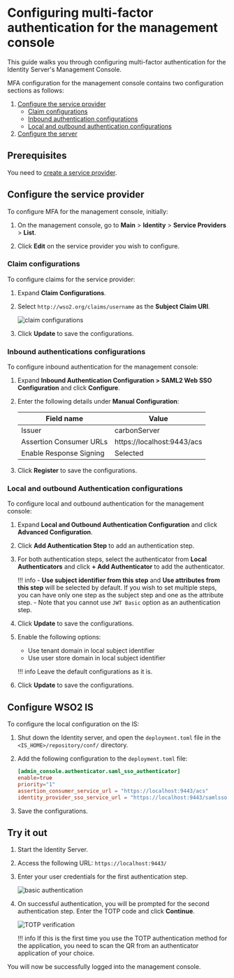 # Configuring multi-factor authentication for the management console

 This guide walks you through configuring multi-factor authentication for the Identity Server's Management Console.

 MFA configuration for the management console contains two configuration sections as follows:

1. [Configure the service provider](#configure-the-service-provider)
    - [Claim configurations](#claim-configurations)
    - [Inbound authentication configurations](#inbound-authentications-configurations)
    - [Local and outbound authentication configurations](#local-and-outbound-authentication-configurations)
2. [Configure the server](#local-configurations-on-deploymenttoml)

## Prerequisites

You need to [create a service provider]({{base_path}}/guides/applications/register-sp).

## Configure the service provider

To configure MFA for the management console, initially:

1. On the management console, go to **Main** > **Identity** > **Service Providers** > **List**.

2. Click **Edit** on the service provider you wish to configure.

### Claim configurations

To configure claims for the service provider:

1. Expand **Claim Configurations**.

2. Select `http://wso2.org/claims/username` as the **Subject Claim URI**.

    ![claim configurations]({{base_path}}/assets/img/guides/claim-config-management-console.png)

3. Click **Update** to save the configurations.

### Inbound authentications configurations

To configure inbound authentication for the management console:

1. Expand **Inbound Authentication Configuration > SAML2 Web SSO Configuration** and click **Configure**.

2. Enter the following details under **Manual Configuration**:

    | Field name    | Value |
    |---------------|-------|
    | Issuer    | carbonServer  |
    | Assertion Consumer URLs   | https://localhost:9443/acs    |
    | Enable Response Signing   | Selected  |

3. Click **Register** to save the configurations.

### Local and outbound Authentication configurations

To configure local and outbound authentication for the management console:

1. Expand **Local and Outbound Authentication Configuration** and click **Advanced Configuration**.

2. Click **Add Authentication Step** to add an authentication step.

3. For both authentication steps, select the authenticator from **Local Authenticators** and click **+ Add Authenticator** to add the authenticator.

    !!! info
        - **Use subject identifier from this step** and **Use attributes from this step** will be selected by default. If you wish to set multiple steps, you can have only one step as the subject step and one as the attribute step.
        - Note that you cannot use `JWT Basic` option as an authentication step.

4. Click **Update** to save the configurations.

5. Enable the following options:
    - Use tenant domain in local subject identifier
    - Use user store domain in local subject identifier

    !!! info
        Leave the default configurations as it is.

6. Click **Update** to save the configurations.

## Configure WSO2 IS

To configure the local configuration on the IS:

1. Shut down the Identity server, and open the `deployment.toml` file in the `<IS_HOME>/repository/conf/` directory.

2. Add the following configuration to the `deployment.toml` file:

    ``` toml
    [admin_console.authenticator.saml_sso_authenticator]
    enable=true
    priority="1"
    assertion_consumer_service_url = "https://localhost:9443/acs"
    identity_provider_sso_service_url = "https://localhost:9443/samlsso"
    ```

3. Save the configurations.

## Try it out

1. Start the Identity Server.

2. Access the following URL: `https://localhost:9443/`

3. Enter your user credentials for the first authentication step.

    ![basic authentication]({{base_path}}/assets/img/guides/basic-authentication-mfa.png)

4. On successful authentication, you will be prompted for the second authentication step. Enter the TOTP code and click **Continue**.

    ![TOTP verification]({{base_path}}/assets/img/samples/totp-code-verification.png)

    !!! info
        If this is the first time you use the TOTP authentication method for the application, you need to scan the QR from an authenticator application of your choice.

You will now be successfully logged into the management console.
